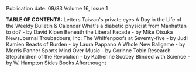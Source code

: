 Publication date: 09/83
Volume 16, Issue 1

**TABLE OF CONTENTS:**
Letters
Taiwan's private eyes
A Day in the Life of the Weeldy Bulletin & Calendar
What's a diabetic physicist from Manhattan to do? - by David Kipen
Beneath the Liberal Facade - by Mike Otsuka
NewsJournal
Troubadours, Inc: The Whiffenpoofs at Seventy-five - by Judi Kamien
Beasts of Burden - by Laura Pappano
A Whole New Ballgame - by Morris Panner
Sports
Mind Over Music - by Corinne Tobin
Research
Stepchildren of the Revolution - by Katherine Scobey
Blinded with Science - by W. Hampton Sides
Books
Afterthought

